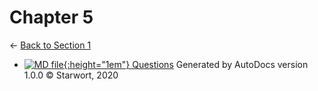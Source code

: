 # Chapter 5

← [Back to Section 1](..)

- [![MD file](https://img.icons8.com/windows/512/4a90e2/regular-document.png){:height="1em"} Questions](questions.html)
Generated by AutoDocs version 1.0.0 © Starwort, 2020
